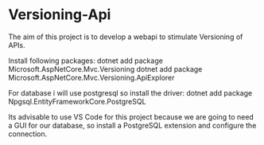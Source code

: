 # Versioning-Api

The aim of this project is to develop a webapi to stimulate Versioning of APIs.

Install following packages:
dotnet add package Microsoft.AspNetCore.Mvc.Versioning
dotnet add package Microsoft.AspNetCore.Mvc.Versioning.ApiExplorer

For database i will use postgresql so install the driver:
dotnet add package Npgsql.EntityFrameworkCore.PostgreSQL

Its advisable to use VS Code for this project because we are going to need a GUI for our database,
so install a PostgreSQL extension and configure the connection.
